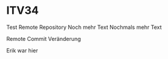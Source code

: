 # ITV34
Test Remote Repository
Noch mehr Text
Nochmals mehr Text

Remote Commit Veränderung

Erik war hier